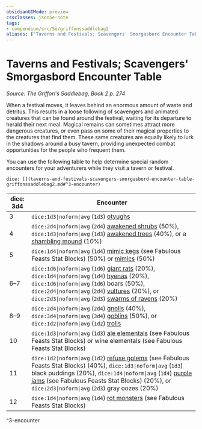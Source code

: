 ```yaml
---
obsidianUIMode: preview
cssclasses: json5e-note
tags:
- compendium/src/5e/griffonssaddlebag2
aliases: ["Taverns and Festivals; Scavengers' Smorgasbord Encounter Table"]
---
```

# Taverns and Festivals; Scavengers' Smorgasbord Encounter Table
*Source: The Griffon's Saddlebag, Book 2 p. 274* 

When a festival moves, it leaves behind an enormous amount of waste and detritus. This results in a loose following of scavengers and animated creatures that can be found around the festival, waiting for its departure to herald their next meal. Magical remains can sometimes attract more dangerous creatures, or even pass on some of their magical properties to the creatures that find them. These same creatures are equally likely to lurk in the shadows around a busy tavern, providing unexpected combat opportunities for the people who frequent them.

You can use the following table to help determine special random encounters for your adventurers while they visit a tavern or festival.

`dice: [](taverns-and-festivals-scavengers-smorgasbord-encounter-table-griffonssaddlebag2.md#^3-encounter)`

| dice: 3d4 | Encounter |
|-----------|-----------|
| 3 | `dice:1d3\|noform\|avg` (`1d3`) [otyughs](compendium/bestiary/aberration/otyugh.md) |
| 4 | `dice:2d4\|noform\|avg` (`2d4`) [awakened shrubs](compendium/bestiary/plant/awakened-shrub.md) (50%), `dice:1d3\|noform\|avg` (`1d3`) [awakened trees](compendium/bestiary/plant/awakened-tree.md) (40%), or a [shambling mound](compendium/bestiary/plant/shambling-mound.md) (10%) |
| 5 | `dice:1d4\|noform\|avg` (`1d4`) [mimic kegs](compendium/bestiary/monstrosity/mimic-keg-griffonssaddlebag2.md) (see Fabulous Feasts Stat Blocks) (50%) or [mimics](compendium/bestiary/monstrosity/mimic.md) (50%) |
| 6–7 | `dice:1d6\|noform\|avg` (`1d6`) [giant rats](compendium/bestiary/beast/giant-rat.md) (20%), `dice:1d4\|noform\|avg` (`1d4`) [hyenas](compendium/bestiary/beast/hyena.md) (20%), `dice:1d6\|noform\|avg` (`1d6`) boars (50%), `dice:2d4\|noform\|avg` (`2d4`) [vultures](compendium/bestiary/beast/vulture.md) (20%), or `dice:2d3\|noform\|avg` (`2d3`) [swarms of ravens](compendium/bestiary/beast/swarm-of-ravens.md) (20%) |
| 8–9 | `dice:2d4\|noform\|avg` (`2d4`) [gnolls](compendium/bestiary/humanoid/gnoll.md) (40%), `dice:3d4\|noform\|avg` (`3d4`) [goblins](compendium/bestiary/humanoid/goblin.md) (50%), or `dice:1d2\|noform\|avg` (`1d2`) [trolls](compendium/bestiary/giant/troll.md) |
| 10 | `dice:1d3\|noform\|avg` (`1d3`) [ale elementals](compendium/bestiary/elemental/ale-elemental-griffonssaddlebag2.md) (see Fabulous Feasts Stat Blocks) or wine elementals (see Fabulous Feasts Stat Blocks) |
| 11 | `dice:1d2\|noform\|avg` (`1d2`) [refuse golems](compendium/bestiary/construct/refuse-golem-griffonssaddlebag2.md) (see Fabulous Feasts Stat Blocks) (40%), `dice:1d3\|noform\|avg` (`1d3`) black puddings (20%), `dice:1d4\|noform\|avg` (`1d4`) [purple jams](compendium/bestiary/ooze/purple-jam-griffonssaddlebag2.md) (see Fabulous Feasts Stat Blocks) (20%), or `dice:2d3\|noform\|avg` (`2d3`) gray oozes (20%) |
| 12 | `dice:1d4\|noform\|avg` (`1d4`) [rot monsters](compendium/bestiary/monstrosity/rot-monster-griffonssaddlebag2.md) (see Fabulous Feasts Stat Blocks) |
^3-encounter